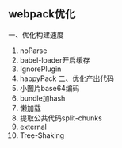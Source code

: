 ## webpack优化
一、优化构建速度
1. noParse
2. babel-loader开启缓存
3. IgnorePlugin
4. happyPack
二、优化产出代码
1. 小图片base64编码
2. bundle加hash
3. 懒加载
4. 提取公共代码split-chunks
5. external
6. Tree-Shaking

